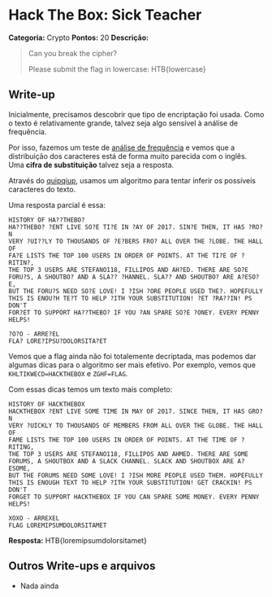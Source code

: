# Hack The Box: Sick Teacher
**Categoria:** Crypto
**Pontos:** 20
**Descrição:**

>Can you break the cipher?
>
>Please submit the flag in lowercase: HTB{lowercase}


## Write-up
Inicialmente, precisamos descobrir que tipo de encriptação foi usada. Como o texto é relativamente grande, talvez seja algo sensível à análise de frequência.

Por isso, fazemos um teste de [análise de frequência](https://ecee.colorado.edu/~mathys/ecen1200/hwcl11/cryptography/decryptSubst1.html) e vemos que a distribuição dos caracteres está de forma muito parecida com o inglês. Uma **cifra de substituição** talvez seja a resposta.

Através do [quipqiup](https://quipqiup.com/), usamos um algoritmo para tentar inferir os possíveis caracteres do texto.

Uma resposta parcial é essa:
```
HISTORY OF HA??THEBO?
HA??THEBO? ?ENT LIVE SO?E TI?E IN ?AY OF 2017. SIN?E THEN, IT HAS ?RO?N
VERY ?UI??LY TO THOUSANDS OF ?E?BERS FRO? ALL OVER THE ?LOBE. THE HALL OF
FA?E LISTS THE TOP 100 USERS IN ORDER OF POINTS. AT THE TI?E OF ?RITIN?,
THE TOP 3 USERS ARE STEFANO118, FILLIPOS AND AH?ED. THERE ARE SO?E
FORU?S, A SHOUTBO? AND A SLA?? ?HANNEL. SLA?? AND SHOUTBO? ARE A?ESO?E,
BUT THE FORU?S NEED SO?E LOVE! I ?ISH ?ORE PEOPLE USED THE?. HOPEFULLY
THIS IS ENOU?H TE?T TO HELP ?ITH YOUR SUBSTITUTION! ?ET ?RA??IN! PS DON'T
FOR?ET TO SUPPORT HA??THEBO? IF YOU ?AN SPARE SO?E ?ONEY. EVERY PENNY
HELPS!

?O?O - ARRE?EL
FLA? LORE?IPSU?DOLORSITA?ET
```  
Vemos que a flag ainda não foi totalemente decriptada, mas podemos dar algumas dicas para o algoritmo ser mais efetivo. Por exemplo, vemos que `KHLTIKWECD=HACKTHEBOX` e `ZGHF=FLAG`.

Com essas dicas temos um texto mais completo:
```
HISTORY OF HACKTHEBOX
HACKTHEBOX ?ENT LIVE SOME TIME IN MAY OF 2017. SINCE THEN, IT HAS GRO?N
VERY ?UICKLY TO THOUSANDS OF MEMBERS FROM ALL OVER THE GLOBE. THE HALL OF
FAME LISTS THE TOP 100 USERS IN ORDER OF POINTS. AT THE TIME OF ?RITING,
THE TOP 3 USERS ARE STEFANO118, FILLIPOS AND AHMED. THERE ARE SOME
FORUMS, A SHOUTBOX AND A SLACK CHANNEL. SLACK AND SHOUTBOX ARE A?ESOME,
BUT THE FORUMS NEED SOME LOVE! I ?ISH MORE PEOPLE USED THEM. HOPEFULLY
THIS IS ENOUGH TEXT TO HELP ?ITH YOUR SUBSTITUTION! GET CRACKIN! PS DON'T
FORGET TO SUPPORT HACKTHEBOX IF YOU CAN SPARE SOME MONEY. EVERY PENNY
HELPS!

XOXO - ARREXEL
FLAG LOREMIPSUMDOLORSITAMET
```

**Resposta:** HTB{loremipsumdolorsitamet}

## Outros Write-ups e arquivos
* Nada ainda
